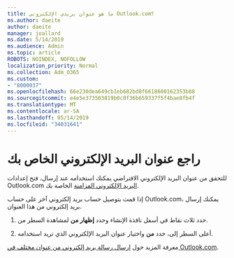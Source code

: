 ```yaml
---
title: ما هو عنوان بريدي الإلكتروني Outlook.com؟
ms.author: daeite
author: daeite
manager: joallard
ms.date: 5/14/2019
ms.audience: Admin
ms.topic: article
ROBOTS: NOINDEX, NOFOLLOW
localization_priority: Normal
ms.collection: Adm_O365
ms.custom:
- "8000037"
ms.openlocfilehash: 66e230dea649cb1eb682bd8f6618600162353b88
ms.sourcegitcommit: e4e5e373503819b0c0f36b659337f5f4bae8fb4f
ms.translationtype: MT
ms.contentlocale: ar-SA
ms.lasthandoff: 05/14/2019
ms.locfileid: "34031641"
---
```

# <a name="see-your-own-email-address"></a>راجع عنوان البريد الإلكتروني الخاص بك

للتحقق من عنوان البريد الإلكتروني الافتراضي يمكنك استخدامه عند إرسال، فتح إعدادات Outlook.com [البريد الإلكتروني المزامنة](https://outlook.live.com/mail/options/mail/accounts) الخاصة بك.

إذا قمت بتوصيل حساب بريد إلكتروني آخر على حساب Outlook.com، يمكنك إرسال بريد إلكتروني من هذا العنوان.

1. حدد ثلاث نقاط في أسفل نافذة الإنشاء وحدد **إظهار من** لمشاهدة السطر من.

2. أعلى السطر إلى، حدد **من** واختيار عنوان البريد الإلكتروني الذي تريد استخدامه.

معرفة المزيد حول [إرسال رسالة بريد إلكتروني من عنوان مختلف في Outlook.com](https://support.office.com/article/ccba89cb-141c-4a36-8c56-6d16a8556d2e).